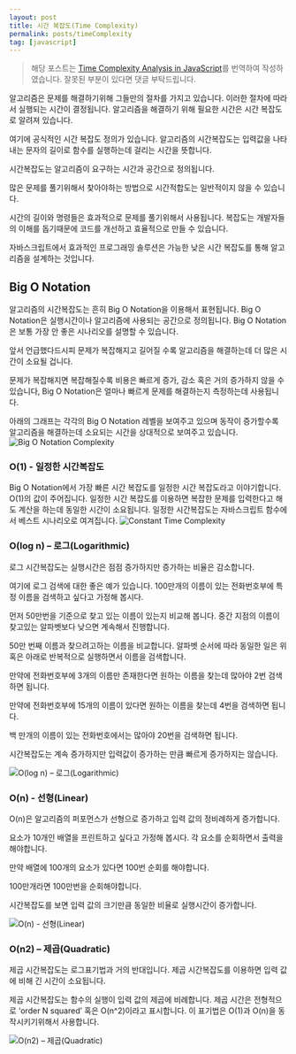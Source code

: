 ```yaml
---
layout: post
title: 시간 복잡도(Time Complexity)
permalink: posts/timeComplexity
tag: [javascript]
---
```


> 해당 포스트는 [Time Complexity Analysis in JavaScript](https://www.jenniferbland.com/time-complexity-analysis-in-javascript/)를 번역하여 작성하였습니다. 잘못된 부분이 있다면 댓글 부탁드립니다.

알고리즘은 문제를 해결하기위해 그들만의 절차를 가지고 있습니다. 이러한 절차에 따라서 실행되는 시간이 결정됩니다. 알고리즘을 해결하기 위해 필요한 시간은 시간 복잡도로 알려져 있습니다.

여기에 공식적인 시간 복잡도 정의가 있습니다. 알고리즘의 시간복잡도는 입력값을 나타내는 문자의 길이로 함수를 실행하는데 걸리는 시간을 뜻합니다.

시간복잡도는 알고리즘이 요구하는 시간과 공간으로 정의됩니다.

많은 문제를 풀기위해서 찾아야하는 방법으로 시간적합도는 일반적이지 않을 수 있습니다.

시간의 길이와 명령들은 효과적으로 문제를 풀기위해서 사용됩니다. 복잡도는 개발자들의 이해를 돕기때문에 코드를 개선하고 효율적으로 만들 수 있습니다.

자바스크립트에서 효과적인 프로그래밍 솔루션은 가능한 낮은 시간 복잡도를 통해 알고리즘을 설계하는 것입니다.

## Big O Notation

알고리즘의 시간복잡도는 흔히 Big O Notation을 이용해서 표현됩니다. Big O Notation은 실행시간이나 알고리즘에 사용되는 공간으로 정의됩니다. Big O Notation은 보통 가장 안 좋은 시나리오를 설명할 수 있습니다.

앞서 언급했다드시피 문제가 복잡해지고 길어질 수록 알고리즘을 해결하는데 더 많은 시간이 소요될 겁니다.

문제가 복잡해지면 복잡해질수록 비용은 빠르게 증가, 감소 혹은 거의 증가하지 않을 수 있습니다, Big O Notation은 얼마나 빠르게 문제를 해결하는지 측정하는데 사용됩니다.

아래의 그래프는 각각의 Big O Notation 레벨을 보여주고 있으며 동작이 증가할수록 알고리즘을 해결하는데 소요되는 시간을 상대적으로 보여주고 있습니다.
![Big O Notation Complexity](https://i1.wp.com/www.jenniferbland.com/wp-content/uploads/big-o-complexity.png?w=783&ssl=1)

### O(1) - 일정한 시간복잡도

Big O Notation에서 가장 빠른 시간 복잡도를 일정한 시간 복잡도라고 이야기합니다. O(1)의 값이 주어집니다. 일정한 시간 복잡도를 이용하면 복잡한 문제를 입력한다고 해도 계산을 하는데 동일한 시간이 소요됩니다. 일정한 시간복잡도는 자바스크립트 함수에서 베스트 시나리오로 여겨집니다.
![Constant Time Complexity](https://i0.wp.com/www.jenniferbland.com/wp-content/uploads/O1-constant-time-complexity.jpg?w=416&ssl=1)

### O(log n) – 로그(Logarithmic)

로그 시간복잡도는 실행시간은 점점 증가하지만 증가하는 비율은 감소합니다.

여기에 로그 검색에 대한 좋은 예가 있습니다. 100만개의 이름이 있는 전화번호부에 특정 이름을 검색하고 싶다고 가정해 봅시다.

먼저 50만번을 기준으로 찾고 있는 이름이 있는지 비교해 봅니다. 중간 지점의 이름이 찾고있는 알파벳보다 낮으면 계속해서 진행합니다.

50만 번째 이름과 찾으려고하는 이름을 비교합니다. 알파벳 순서에 따라 동일한 일은 위 혹은 아래로 반복적으로 실행하면서 이름을 검색합니다.

만약에 전화번호부에 3개의 이름만 존재한다면 원하는 이름을 찾는데 많아야 2번 검색하면 됩니다.

만약에 전화번호부에 15개의 이름이 있다면 원하는 이름을 찾는데 4번을 검색하면 됩니다.

백 만개의 이름이 있는 전화번호에서는 많아야 20번을 검색하면 됩니다.

시간복잡도는 계속 증가하지만 입력값이 증가하는 만큼 빠르게 증가하지는 않습니다.

![O(log n) – 로그(Logarithmic)](https://i1.wp.com/www.jenniferbland.com/wp-content/uploads/Olog-n-logarithmic-complexity.jpg?w=472&ssl=1)

### O(n) - 선형(Linear)

O(n)은 알고리즘의 퍼포먼스가 선형으로 증가하고 입력 값의 정비례하게 증가합니다.

요소가 10개인 배열을 프린트하고 싶다고 가정해 봅시다. 각 요소를 순회하면서 출력을 해야합니다.

만약 배열에 100개의 요소가 있다면 100번 순회를 해야합니다.

100만개라면 100만번을 순회해야합니다.

시간복잡도를 보면 입력 값의 크기만큼 동일한 비율로 실행시간이 증가합니다.

![O(n) - 선형(Linear)](https://i2.wp.com/www.jenniferbland.com/wp-content/uploads/On-Linear-Complexity.jpg?w=463&ssl=1)

### O(n2) – 제곱(Quadratic)

제곱 시간복잡도는 로그표기법과 거의 반대입니다. 제곱 시간복잡도를 이용하면 입력 값에 비해 긴 시간이 소요됩니다.

제곱 시간복잡도는 함수의 실행이 입력 값의 제곱에 비례합니다. 제곱 시간은 전형적으로 ‘order N squared’ 혹은 O(n^2)이라고 표시합니다. 이 표기법은 O(1)과 O(n)을 동작시키기위해서 사용합니다.

![O(n2) – 제곱(Quadratic)](https://i1.wp.com/www.jenniferbland.com/wp-content/uploads/On2-quadratic-time-complexity.jpg?w=382&ssl=1)
